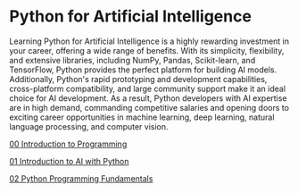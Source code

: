 # Python for Artificial Intelligence
Learning Python for Artificial Intelligence is a highly rewarding investment in your career, offering a wide range of benefits. With its simplicity, flexibility, and extensive libraries, including NumPy, Pandas, Scikit-learn, and TensorFlow, Python provides the perfect platform for building AI models. Additionally, Python's rapid prototyping and development capabilities, cross-platform compatibility, and large community support make it an ideal choice for AI development. As a result, Python developers with AI expertise are in high demand, commanding competitive salaries and opening doors to exciting career opportunities in machine learning, deep learning, natural language processing, and computer vision.

[00 Introduction to Programming](00_Introduction_to_Programming/Readme.md)

[01 Introduction to AI with Python](01_Introduction_to_AI_with_Python/Readme.md)

[02 Python Programming Fundamentals](02_Python_Programming_Fundamentals/Readme.md)
